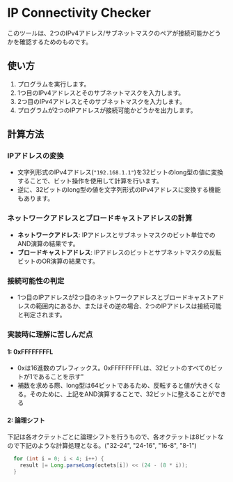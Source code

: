 # IP Connectivity Checker

このツールは、2つのIPv4アドレス/サブネットマスクのペアが接続可能かどうかを確認するためのものです。

## 使い方

1. プログラムを実行します。
2. 1つ目のIPv4アドレスとそのサブネットマスクを入力します。
3. 2つ目のIPv4アドレスとそのサブネットマスクを入力します。
4. プログラムが2つのIPアドレスが接続可能かどうかを出力します。

## 計算方法

### IPアドレスの変換
- 文字列形式のIPv4アドレス(`"192.168.1.1"`)を32ビットのlong型の値に変換することで、ビット操作を使用して計算を行います。
- 逆に、32ビットのlong型の値を文字列形式のIPv4アドレスに変換する機能もあります。

### ネットワークアドレスとブロードキャストアドレスの計算
- **ネットワークアドレス**: IPアドレスとサブネットマスクのビット単位でのAND演算の結果です。
- **ブロードキャストアドレス**: IPアドレスのビットとサブネットマスクの反転ビットのOR演算の結果です。

### 接続可能性の判定
- 1つ目のIPアドレスが2つ目のネットワークアドレスとブロードキャストアドレスの範囲内にあるか、またはその逆の場合、2つのIPアドレスは接続可能と判定されます。

### 実装時に理解に苦しんだ点

#### 1: 0xFFFFFFFFL
- 0xは16進数のプレフィックス。0xFFFFFFFFLは、32ビットのすべてのビットが1であることを示す"
- 補数を求める際、long型は64ビットであるため、反転すると値が大きくなる。そのために、上記をAND演算することで、32ビットに整えることができる

#### 2: 論理シフト
下記は各オクテットごとに論理シフトを行うもので、各オクテットは8ビットなので下記のような計算処理となる。("32-24", "24-16", "16-8", "8-1")
```java
  for (int i = 0; i < 4; i++) {
    result |= Long.parseLong(octets[i]) << (24 - (8 * i));
  }
```